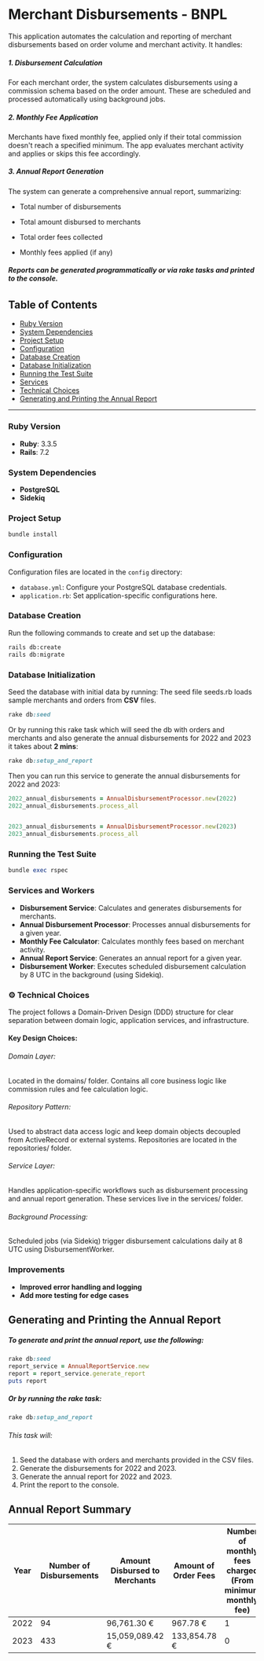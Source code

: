 # Merchant Disbursements - BNPL

This application automates the calculation and reporting of merchant disbursements based on order volume and merchant activity. It handles:

##### 1. Disbursement Calculation
For each merchant order, the system calculates disbursements using a commission schema based on the order amount. These are scheduled and processed automatically using background jobs.

##### 2. Monthly Fee Application
Merchants have fixed monthly fee, applied only if their total commission doesn't reach a specified minimum. The app evaluates merchant activity and applies or skips this fee accordingly.

##### 3. Annual Report Generation
The system can generate a comprehensive annual report, summarizing:

- Total number of disbursements

- Total amount disbursed to merchants

- Total order fees collected

- Monthly fees applied (if any)

###### **Reports can be generated programmatically or via rake tasks and printed to the console.** 

## Table of Contents

- [Ruby Version](#ruby-version)
- [System Dependencies](#system-dependencies)
- [Project Setup](#project-setup)
- [Configuration](#configuration)
- [Database Creation](#database-creation)
- [Database Initialization](#database-initialization)
- [Running the Test Suite](#running-the-test-suite)
- [Services](#services-and-workers)
- [Technical Choices](#technical-choices)
- [Generating and Printing the Annual Report](#generating-and-printing-the-annual-report)

---

### Ruby Version
- **Ruby**: 3.3.5
- **Rails**: 7.2


### System Dependencies
- **PostgreSQL**
- **Sidekiq**

### Project Setup
```ruby 
bundle install
```

### Configuration
Configuration files are located in the `config` directory:
- `database.yml`: Configure your PostgreSQL database credentials.
- `application.rb`: Set application-specific configurations here.

### Database Creation
Run the following commands to create and set up the database:
```bash
rails db:create
rails db:migrate
```

### Database Initialization
Seed the database with initial data by running:
The seed file seeds.rb loads sample merchants and orders from **CSV** files.
```ruby
rake db:seed
```

Or by running this rake task which will seed the db with orders and merchants and also generate the annual disbursements for 2022 and 2023 it takes about **2 mins**:

```ruby
rake db:setup_and_report
```

Then you can run this service to generate the annual disbursements for 2022 and 2023:
```ruby
2022_annual_disbursements = AnnualDisbursementProcessor.new(2022)
2022_annual_disbursements.process_all


2023_annual_disbursements = AnnualDisbursementProcessor.new(2023)
2023_annual_disbursements.process_all
```

### Running the Test Suite
```ruby 
bundle exec rspec
```

### Services and Workers

- **Disbursement Service**: Calculates and generates disbursements for merchants.
- **Annual Disbursement Processor**: Processes annual disbursements for a given year.
- **Monthly Fee Calculator**: Calculates monthly fees based on merchant activity.
- **Annual Report Service**: Generates an annual report for a given year.
- **Disbursement Worker**: Executes scheduled disbursement calculation by 8 UTC in the background (using Sidekiq).


### ⚙️ Technical Choices
The project follows a Domain-Driven Design (DDD) structure for clear separation between domain logic, application services, and infrastructure.

#### Key Design Choices:

###### Domain Layer:
Located in the domains/ folder. Contains all core business logic like commission rules and fee calculation logic.

###### Repository Pattern:
Used to abstract data access logic and keep domain objects decoupled from ActiveRecord or external systems. Repositories are located in the repositories/ folder.

###### Service Layer:
Handles application-specific workflows such as disbursement processing and annual report generation. These services live in the services/ folder.

###### Background Processing:
Scheduled jobs (via Sidekiq) trigger disbursement calculations daily at 8 UTC using DisbursementWorker.



### Improvements
- **Improved error handling and logging**
- **Add more testing for edge cases**

## Generating and Printing the Annual Report

##### To generate and print the annual report, use the following:

```ruby
rake db:seed
report_service = AnnualReportService.new
report = report_service.generate_report
puts report
```

##### Or by running the rake task:
```ruby 
rake db:setup_and_report
```
###### This task will:

1. Seed the database with orders and merchants provided in the CSV files.
2. Generate the disbursements for 2022 and 2023.
2. Generate the annual report for 2022 and 2023.
3. Print the report to the console.


## Annual Report Summary

| Year | Number of Disbursements | Amount Disbursed to Merchants | Amount of Order Fees | Number of monthly fees charged (From minimum monthly fee)	 | Amount of monthly fee charged (From minimum monthly fee)|
|------|--------------------------|-------------------------------|----------------------|-------------------------------|-------------------------------|
| 2022 | 94                       | 96,761.30 €                   | 967.78 €            | 1                             | 20.82 €                       |
| 2023 | 433                      | 15,059,089.42 €               | 133,854.78 €        | 0                             | 0.00 €                        |
